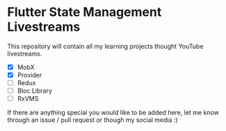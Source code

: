 # Flutter State Management Livestreams

This repository will contain all my learning projects thought YouTube livestreams.

- [x] MobX
- [x] Provider
- [ ] Redux
- [ ] Bloc Library
- [ ] RxVMS

If there are anything special you would like to be added here, let me know through an issue / pull request or though my social media :)
